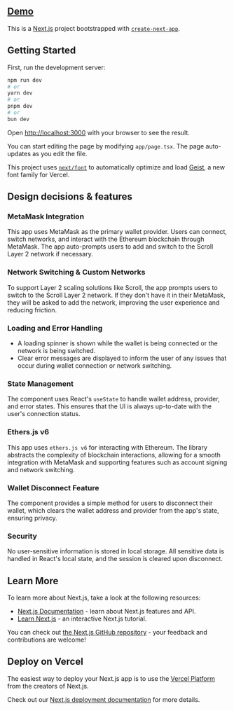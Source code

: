 ## [Demo](https://scroll-dapp-olcp.vercel.app)

This is a [Next.js](https://nextjs.org) project bootstrapped with [`create-next-app`](https://nextjs.org/docs/app/api-reference/cli/create-next-app).

## Getting Started

First, run the development server:

```bash
npm run dev
# or
yarn dev
# or
pnpm dev
# or
bun dev
```

Open [http://localhost:3000](http://localhost:3000) with your browser to see the result.

You can start editing the page by modifying `app/page.tsx`. The page auto-updates as you edit the file.

This project uses [`next/font`](https://nextjs.org/docs/app/building-your-application/optimizing/fonts) to automatically optimize and load [Geist](https://vercel.com/font), a new font family for Vercel.

## Design decisions & features

### MetaMask Integration
This app uses MetaMask as the primary wallet provider. Users can connect, switch networks, and interact with the Ethereum blockchain through MetaMask. The app auto-prompts users to add and switch to the Scroll Layer 2 network if necessary.

### Network Switching & Custom Networks
To support Layer 2 scaling solutions like Scroll, the app prompts users to switch to the Scroll Layer 2 network. If they don't have it in their MetaMask, they will be asked to add the network, improving the user experience and reducing friction.

### Loading and Error Handling
- A loading spinner is shown while the wallet is being connected or the network is being switched.
- Clear error messages are displayed to inform the user of any issues that occur during wallet connection or network switching.

### State Management
The component uses React's `useState` to handle wallet address, provider, and error states. This ensures that the UI is always up-to-date with the user's connection status.

### Ethers.js v6
This app uses `ethers.js v6` for interacting with Ethereum. The library abstracts the complexity of blockchain interactions, allowing for a smooth integration with MetaMask and supporting features such as account signing and network switching.

### Wallet Disconnect Feature
The component provides a simple method for users to disconnect their wallet, which clears the wallet address and provider from the app's state, ensuring privacy.

### Security
No user-sensitive information is stored in local storage. All sensitive data is handled in React's local state, and the session is cleared upon disconnect.

## Learn More

To learn more about Next.js, take a look at the following resources:

- [Next.js Documentation](https://nextjs.org/docs) - learn about Next.js features and API.
- [Learn Next.js](https://nextjs.org/learn) - an interactive Next.js tutorial.

You can check out [the Next.js GitHub repository](https://github.com/vercel/next.js) - your feedback and contributions are welcome!

## Deploy on Vercel

The easiest way to deploy your Next.js app is to use the [Vercel Platform](https://vercel.com/new?utm_medium=default-template&filter=next.js&utm_source=create-next-app&utm_campaign=create-next-app-readme) from the creators of Next.js.

Check out our [Next.js deployment documentation](https://nextjs.org/docs/app/building-your-application/deploying) for more details.
